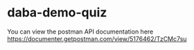 # daba-demo-quiz
You can view the postman API documentation here https://documenter.getpostman.com/view/5176462/TzCMc7su

